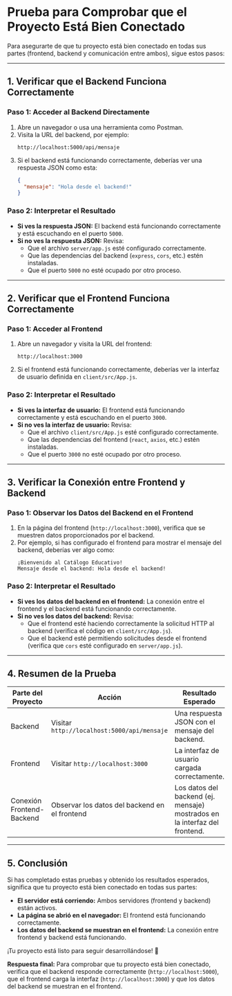 # Prueba para Comprobar que el Proyecto Está Bien Conectado

Para asegurarte de que tu proyecto está bien conectado en todas sus partes (frontend, backend y comunicación entre ambos), sigue estos pasos:

---

## **1. Verificar que el Backend Funciona Correctamente**

### **Paso 1: Acceder al Backend Directamente**
1. Abre un navegador o usa una herramienta como Postman.
2. Visita la URL del backend, por ejemplo:
   ```
   http://localhost:5000/api/mensaje
   ```
3. Si el backend está funcionando correctamente, deberías ver una respuesta JSON como esta:
   ```json
   {
     "mensaje": "Hola desde el backend!"
   }
   ```

### **Paso 2: Interpretar el Resultado**
- **Si ves la respuesta JSON:** El backend está funcionando correctamente y está escuchando en el puerto `5000`.
- **Si no ves la respuesta JSON:** Revisa:
  - Que el archivo `server/app.js` esté configurado correctamente.
  - Que las dependencias del backend (`express`, `cors`, etc.) estén instaladas.
  - Que el puerto `5000` no esté ocupado por otro proceso.

---

## **2. Verificar que el Frontend Funciona Correctamente**

### **Paso 1: Acceder al Frontend**
1. Abre un navegador y visita la URL del frontend:
   ```
   http://localhost:3000
   ```
2. Si el frontend está funcionando correctamente, deberías ver la interfaz de usuario definida en `client/src/App.js`.

### **Paso 2: Interpretar el Resultado**
- **Si ves la interfaz de usuario:** El frontend está funcionando correctamente y está escuchando en el puerto `3000`.
- **Si no ves la interfaz de usuario:** Revisa:
  - Que el archivo `client/src/App.js` esté configurado correctamente.
  - Que las dependencias del frontend (`react`, `axios`, etc.) estén instaladas.
  - Que el puerto `3000` no esté ocupado por otro proceso.

---

## **3. Verificar la Conexión entre Frontend y Backend**

### **Paso 1: Observar los Datos del Backend en el Frontend**
1. En la página del frontend (`http://localhost:3000`), verifica que se muestren datos proporcionados por el backend.
2. Por ejemplo, si has configurado el frontend para mostrar el mensaje del backend, deberías ver algo como:
   ```
   ¡Bienvenido al Catálogo Educativo!
   Mensaje desde el backend: Hola desde el backend!
   ```

### **Paso 2: Interpretar el Resultado**
- **Si ves los datos del backend en el frontend:** La conexión entre el frontend y el backend está funcionando correctamente.
- **Si no ves los datos del backend:** Revisa:
  - Que el frontend esté haciendo correctamente la solicitud HTTP al backend (verifica el código en `client/src/App.js`).
  - Que el backend esté permitiendo solicitudes desde el frontend (verifica que `cors` esté configurado en `server/app.js`).

---

## **4. Resumen de la Prueba**

| **Parte del Proyecto** | **Acción**                                                                 | **Resultado Esperado**                                                                 |
|-------------------------|-----------------------------------------------------------------------------|----------------------------------------------------------------------------------------|
| Backend                | Visitar `http://localhost:5000/api/mensaje`                                | Una respuesta JSON con el mensaje del backend.                                         |
| Frontend               | Visitar `http://localhost:3000`                                           | La interfaz de usuario cargada correctamente.                                          |
| Conexión Frontend-Backend | Observar los datos del backend en el frontend                            | Los datos del backend (ej. mensaje) mostrados en la interfaz del frontend.             |

---

## **5. Conclusión**

Si has completado estas pruebas y obtenido los resultados esperados, significa que tu proyecto está bien conectado en todas sus partes:

- **El servidor está corriendo:** Ambos servidores (frontend y backend) están activos.
- **La página se abrió en el navegador:** El frontend está funcionando correctamente.
- **Los datos del backend se muestran en el frontend:** La conexión entre frontend y backend está funcionando.

¡Tu proyecto está listo para seguir desarrollándose! 🚀

**Respuesta final:** Para comprobar que tu proyecto está bien conectado, verifica que el backend responde correctamente (`http://localhost:5000`), que el frontend carga la interfaz (`http://localhost:3000`) y que los datos del backend se muestran en el frontend.
